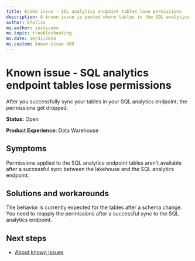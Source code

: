 ```yaml
---
title: Known issue - SQL analytics endpoint tables lose permissions
description: A known issue is posted where tables in the SQL analytics endpoint lose permissions.
author: kfollis
ms.author: jessicamo
ms.topic: troubleshooting  
ms.date: 10/31/2024
ms.custom: known-issue-909
---
```


# Known issue - SQL analytics endpoint tables lose permissions

After you successfully sync your tables in your SQL analytics endpoint, the permissions get dropped.

**Status:** Open

**Product Experience:** Data Warehouse

## Symptoms

Permissions applied to the SQL analytics endpoint tables aren't available after a successful sync between the lakehouse and the SQL analytics endpoint.

## Solutions and workarounds

The behavior is currently expected for the tables after a schema change. You need to reapply the permissions after a successful sync to the SQL analytics endpoint.

## Next steps

- [About known issues](https://support.fabric.microsoft.com/known-issues)

